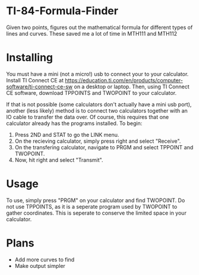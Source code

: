 # TI-84-Formula-Finder
Given two points, figures out the mathematical formula for different types of lines and curves. These saved me a lot of time in MTH111 and MTH112


# Installing
You must have a mini (not a micro!) usb to connect your to your calculator. 
Install TI Connect CE at https://education.ti.com/en/products/computer-software/ti-connect-ce-sw on a desktop or laptop.
Then, using TI Connect CE software, download TPPOINTS and TWOPOINT to your calculator.

If that is not possible (some calculators don't actually have a mini usb port), another (less likely) method is to connect two calculators together with an IO cable to transfer the data over. Of course, this requires that one calculator already has the programs installed. To begin:
1. Press 2ND and STAT to go the LINK menu.
2. On the recieving calculator, simply press right and select "Receive".
3. On the transfering calculator, navigate to PRGM and select TPPOINT and TWOPOINT. 
4. Now, hit right and select "Transmit".


# Usage
To use, simply press "PRGM" on your calculator and find TWOPOINT. Do not use TPPOINTS, as it is a seperate program used by TWOPOINT to gather coordinates. This is seperate to conserve the limited space in your calculator.


# Plans
- Add more curves to find
- Make output simpler
